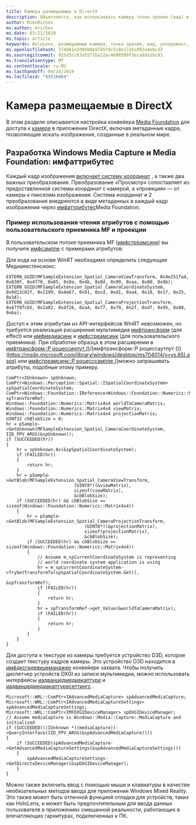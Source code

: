 ```yaml
---
title: Камера размещаемые в DirectX
description: Объясняется, как использовать камеру точки зрения (вид) в приложении HoloLens.
author: MikeRiches
ms.author: mriches
ms.date: 03/21/2018
ms.topic: article
keywords: HoloLens, размещаемые камера, точка зрения, вид, унпорожект, Media Foundation, MF, пользовательский приемник, пошаговое руководство, пример кода
ms.openlocfilehash: 374b61e3d9bb0e97d5f0c5c8e17a5c882a4ebcd3
ms.sourcegitcommit: 915d3cc63a5571ba22ac4608589f3eca8da1bc81
ms.translationtype: MT
ms.contentlocale: ru-RU
ms.lasthandoff: 04/24/2019
ms.locfileid: "63516864"
---
```

# <a name="locatable-camera-in-directx"></a>Камера размещаемые в DirectX

В этом разделе описывается настройка конвейера [Media Foundation](https://msdn.microsoft.com/library/windows/desktop/ms694197(v=vs.85).aspx) для доступа к [камере](locatable-camera.md) в приложении DirectX, включая метаданные кадра, позволяющие искать изображения, созданные в реальном мире.

## <a name="windows-media-capture-and-media-foundation-development-imfattributes"></a>Разработка Windows Media Capture и Media Foundation: имфаттрибутес

Каждый кадр изображения [включает систему координат](locatable-camera.md#images-with-coordinate-systems) , а также два важных преобразования. Преобразование «Просмотр» сопоставляет из предоставленной системы координат с камерой, а «проекция» — от камеры к пикселям изображения. Система координат и 2 преобразования внедряются в виде метаданных в каждый кадр изображения через [имфаттрибутес](https://msdn.microsoft.com/library/windows/desktop/ms704598(v=vs.85).aspx)Media Foundation.

### <a name="sample-usage-of-reading-attributes-with-mf-custom-sink-and-doing-projection"></a>Пример использования чтения атрибутов с помощью пользовательского приемника MF и проекции

В пользовательском потоке приемника MF ([имфстреамсинк](https://msdn.microsoft.com/library/windows/desktop/ms705657(v=vs.85).aspx)) вы получите [имфсампле](https://msdn.microsoft.com/library/windows/desktop/ms702192(v=vs.85).aspx) с примерами атрибутов:

Для кода на основе WinRT необходимо определить следующие Медиаекстенсионс:

```
EXTERN_GUID(MFSampleExtension_Spatial_CameraViewTransform, 0x4e251fa4, 0x830f, 0x4770, 0x85, 0x9a, 0x4b, 0x8d, 0x99, 0xaa, 0x80, 0x9b);
EXTERN_GUID(MFSampleExtension_Spatial_CameraCoordinateSystem, 0x9d13c82f, 0x2199, 0x4e67, 0x91, 0xcd, 0xd1, 0xa4, 0x18, 0x1f, 0x25, 0x34);
EXTERN_GUID(MFSampleExtension_Spatial_CameraProjectionTransform, 0x47f9fcb5, 0x2a02, 0x4f26, 0xa4, 0x77, 0x79, 0x2f, 0xdf, 0x95, 0x88, 0x6a);
```

Доступ к этим атрибутам из API-интерфейсов WinRT невозможен, но требуется реализация расширения мультимедиа [имфтрансформ](https://msdn.microsoft.com/library/windows/desktop/ms696260(v=vs.85).aspx) (для effect) или [имфмедиасинк](https://msdn.microsoft.com/library/windows/desktop/ms694262(v=vs.85).aspx) и [имфстреамсинк](https://msdn.microsoft.com/library/windows/desktop/ms705657(v=vs.85).aspx) (для пользовательского приемника). При обработке образца в этом расширении в [имфтрансформ::P роцессинпут ()](https://msdn.microsoft.com/library/windows/desktop/ms703131(v=vs.85).aspx)/[имфтрансформ::P роцессаутпут ()](https://msdn.microsoft.com/library/windows/desktop/ms704014(v=vs.85).aspx) или [имфстреамсинк::P роцесссампле ()](https://msdn.microsoft.com/library/windows/desktop/ms696208(v=vs.85).aspx)можно запрашивать атрибуты, подобные этому примеру.

```
ComPtr<IUnknown> spUnknown;
ComPtr<Windows::Perception::Spatial::ISpatialCoordinateSystem> spSpatialCoordinateSystem;
ComPtr<Windows::Foundation::IReference<Windows::Foundation::Numerics::Matrix4x4>> spTransformRef;
Windows::Foundation::Numerics::Matrix4x4 worldToCameraMatrix;
Windows::Foundation::Numerics::Matrix4x4 viewMatrix;
Windows::Foundation::Numerics::Matrix4x4 projectionMatrix;
UINT32 cbBlobSize = 0;
hr = pSample->GetUnknown(MFSampleExtension_Spatial_CameraCoordinateSystem, IID_PPV_ARGS(&spUnknown));
if (SUCCEEDED(hr))
{
    hr = spUnknown.As(&spSpatialCoordinateSystem);
    if (FAILED(hr))
    {
        return hr;
    }
    hr = pSample->GetBlob(MFSampleExtension_Spatial_CameraViewTransform,
                          (UINT8*)(&viewMatrix),
                          sizeof(viewMatrix),
                          &cbBlobSize);
    if (SUCCEEDED(hr) && cbBlobSize == sizeof(Windows::Foundation::Numerics::Matrix4x4))
    {
        hr = pSample->GetBlob(MFSampleExtension_Spatial_CameraProjectionTransform,
                              (UINT8*)(&projectionMatrix),
                              sizeof(projectionMatrix),
                              &cbBlobSize);
        if (SUCCEEDED(hr) && cbBlobSize == sizeof(Windows::Foundation::Numerics::Matrix4x4))
        {
            // Assume m_spCurrentCoordinateSystem is representing
            // world coordinate system application is using
            hr = m_spCurrentCoordinateSystem->TryGetTransformTo(spSpatialCoordinateSystem.Get(),
                                                                &spTransformRef);
            if (FAILED(hr))
            {
                return hr;
            }
            hr = spTransformRef->get_Value(&worldToCameraMatrix);
            if (FAILED(hr))
            {
                return hr;
            }
        }
    }
}
```

Для доступа к текстуре из камеры требуется устройство D3D, которое создает текстуру кадров камеры. Это устройство D3D находится в [имфдксгидевицеманажер](https://msdn.microsoft.com/library/windows/desktop/hh447906(v=vs.85).aspx) конвейере захвата. Чтобы получить диспетчер устройств DXGI из записи мультимедиа, можно использовать интерфейсы [иадванцедмедиакаптуре](https://msdn.microsoft.com/library/windows/desktop/hh802709(v=vs.85).aspx) и [иадванцедмедиакаптуресеттингс](https://msdn.microsoft.com/library/windows/desktop/hh802712(v=vs.85).aspx) .

```
Microsoft::WRL::ComPtr<IAdvancedMediaCapture> spAdvancedMediaCapture;
Microsoft::WRL::ComPtr<IAdvancedMediaCaptureSettings> spAdvancedMediaCaptureSettings;
Microsoft::WRL::ComPtr<IMFDXGIDeviceManager> spDXGIDeviceManager;
// Assume mediaCapture is Windows::Media::Capture::MediaCapture and initialized
if (SUCCEEDED(((IUnknown *)(mediaCapture))->QueryInterface(IID_PPV_ARGS(&spAdvancedMediaCapture))))
{
    if (SUCCEEDED(spAdvancedMediaCapture->GetAdvancedMediaCaptureSettings(&spAdvancedMediaCaptureSettings)))
    {
        spAdvancedMediaCaptureSettings->GetDirectxDeviceManager(&spDXGIDeviceManager);
    }
}
```

Можно также включить ввод с помощью мыши и клавиатуры в качестве необязательных методов ввода для приложения Windows Mixed Reality. Это также может быть отличной функцией отладки для устройств, таких как HoloLens, и может быть предпочтительным для ввода данных пользователя в приложениях смешанной реальности, работающих в впечатляющих гарнитурах, подключенных к ПК.
